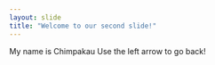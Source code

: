 ```yaml
---
layout: slide
title: "Welcome to our second slide!"
---
```

My name is Chimpakau
Use the left arrow to go back!
